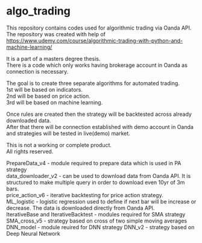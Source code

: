 # algo_trading
This repository contains codes used for algorithmic trading via Oanda API.\
The repository was created with help of https://www.udemy.com/course/algorithmic-trading-with-python-and-machine-learning/

It is a part of a masters degree thesis.\
There is a code which only works having brokerage account in Oanda as connection is necessary.

The goal is to create three separate algorithms for automated trading.\
1st will be based on indicators.\
2nd will be based on price action.\
3rd will be based on machine learning.

Once rules are created then the strategy will be backtested across already downloaded data.\
After that there will be connection established with demo account in Oanda and strategies will be tested in live(demo) market.

This is not a working or complete product.\
All rights reserved.

PrepareData_v4 - module required to prepare data which is used in PA strategy\
data_downloader_v2 - can be used to download data from Oanda API. It is structured to make multiple query in order to download even 10yr of 3m bars.\
price_action_v6 - iterative backtesting for price action strategy.\
ML_logistic - logistic regression used to define if next bar will be increase or decrease. The data is downloaded directly from Oanda API.\
IterativeBase and IterativeBacktest - modules required for SMA strategy\
SMA_cross_v5 - strategy based on cross of two simple moving averages\
DNN_model - module reuired for DNN strategy
DNN_v2 - strategy based on Deep Neural Network
